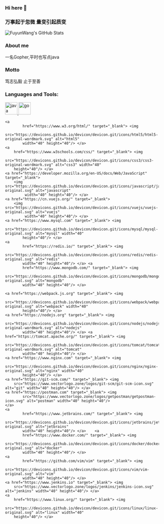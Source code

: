 ### Hi here 👋

### 万事起于忽微 量变引起质变

![FuyunWang's GitHub Stats](https://github-readme-stats.vercel.app/api?username=fuyunwang&show_icons=true&hide_border=true)


### About me
一名Gopher,平时也写点java

### Motto
笃志弘毅 止于至善

<h3 align="left">Languages and Tools:</h3>
<p align="left">
    <a
            href="https://www.java.com/zh-CN/" target="_blank"> <img
            src="https://devicons.github.io/devicon/devicon.git/icons/java/java-original.svg" alt="java"
            width="40" height="40"/> </a><a
            href="https://golang.org/" target="_blank"> <img
            src="https://devicons.github.io/devicon/devicon.git/icons/go/go-original.svg" alt="go"
            width="40" height="40"/> </a>

    <a
            href="https://www.w3.org/html/" target="_blank"> <img
            src="https://devicons.github.io/devicon/devicon.git/icons/html5/html5-original-wordmark.svg" alt="html5"
            width="40" height="40"/> </a>
    <a
        href="https://www.w3schools.com/css/" target="_blank"> <img
        src="https://devicons.github.io/devicon/devicon.git/icons/css3/css3-original-wordmark.svg" alt="css3" width="40"
        height="40"/> </a>
    <a href="https://developer.mozilla.org/en-US/docs/Web/JavaScript" target="_blank">
        <img src="https://devicons.github.io/devicon/devicon.git/icons/javascript/javascript-original.svg" alt="javascript"
             width="40" height="40"/> </a>
    <a href="https://cn.vuejs.org/" target="_blank">
        <img src="https://devicons.github.io/devicon/devicon.git/icons/vuejs/vuejs-original.svg" alt="vuejs"
             width="40" height="40"/> </a>
    <a href="https://www.mysql.com" target="_blank"> <img
            src="https://devicons.github.io/devicon/devicon.git/icons/mysql/mysql-original.svg" alt="mysql" width="40"
            height="40"/> </a>
    <a
            href="https://redis.io/" target="_blank"> <img
            src="https://devicons.github.io/devicon/devicon.git/icons/redis/redis-original.svg" alt="redis"
            width="40" height="40"/> </a> <a
            href="https://www.mongodb.com/" target="_blank"> <img
            src="https://devicons.github.io/devicon/devicon.git/icons/mongodb/mongodb-original.svg" alt="mongodb"
            width="40" height="40"/> </a>
   <!-- <a
            href="https://flutter.dev/" target="_blank"> <img
            src="https://devicons.github.io/devicon/devicon.git/icons/flutter/flutter-original.svg" alt="flutter"
            width="40" height="40"/> </a>-->
    <a href="https://webpack.js.org" target="_blank"> <img
            src="https://devicons.github.io/devicon/devicon.git/icons/webpack/webpack-original.svg" alt="webpack" width="40"
            height="40"/> </a>
    <a href="https://nodejs.org" target="_blank"> <img
            src="https://devicons.github.io/devicon/devicon.git/icons/nodejs/nodejs-original-wordmark.svg" alt="nodejs"
            width="40" height="40"/> </a> <a href="https://tomcat.apache.org/" target="_blank"> <img
            src="https://devicons.github.io/devicon/devicon.git/icons/tomcat/tomcat-original-wordmark.svg" alt="tomcat"
            width="40" height="40"/> </a>
    <a href="https://www.nginx.com" target="_blank"> <img
            src="https://devicons.github.io/devicon/devicon.git/icons/nginx/nginx-original.svg" alt="nginx" width="40"
            height="40"/> </a>
    <a href="https://git-scm.com/" target="_blank"> <img
        src="https://www.vectorlogo.zone/logos/git-scm/git-scm-icon.svg" alt="git" width="40" height="40"/> </a>
    <a href="https://postman.com" target="_blank"> <img
            src="https://www.vectorlogo.zone/logos/getpostman/getpostman-icon.svg" alt="postman" width="40" height="40"/>
    </a>
    <a
            href="https://www.jetbrains.com/" target="_blank"> <img
            src="https://devicons.github.io/devicon/devicon.git/icons/jetbrains/jetbrains-original.svg" alt="jetbrains"
            width="40" height="40"/> </a>    <a
            href="https://www.docker.com/" target="_blank"> <img
            src="https://devicons.github.io/devicon/devicon.git/icons/docker/docker-original.svg" alt="docker"
            width="40" height="40"/> </a>
    <a
            href="https://github.com/vim/vim" target="_blank"> <img
            src="https://devicons.github.io/devicon/devicon.git/icons/vim/vim-original.svg" alt="vim"
            width="40" height="40"/> </a>
    <a href="https://www.jenkins.io" target="_blank"> <img
        src="https://www.vectorlogo.zone/logos/jenkins/jenkins-icon.svg" alt="jenkins" width="40" height="40"/> </a>
    <a
        href="https://www.linux.org/" target="_blank"> <img
        src="https://devicons.github.io/devicon/devicon.git/icons/linux/linux-original.svg" alt="linux" width="40"
        height="40"/> </a>

</p>

